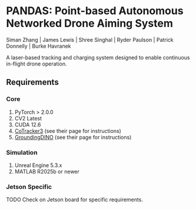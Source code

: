 # PANDAS: Point-based Autonomous Networked Drone Aiming System
Siman Zhang | James Lewis | Shree Singhal | Ryder Paulson | Patrick Donnelly | Burke Havranek

A laser-based tracking and charging system designed to enable continuous in-flight drone operation.
## Requirements
### Core
1. PyTorch > 2.0.0
2. CV2 Latest
3. CUDA 12.6
4. [CoTracker3](https://github.com/facebookresearch/co-tracker) (see their page for instructions)
5. [GroundingDINO](https://github.com/IDEA-Research/GroundingDINO) (see their page for instructions)

### Simulation
1. Unreal Engine 5.3.x
2. MATLAB R2025b or newer

### Jetson Specific
TODO Check on Jetson board for specific requirements. 